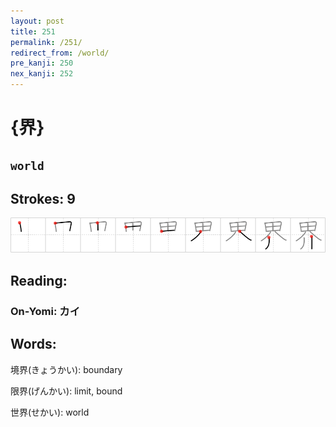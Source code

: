 ```yaml
---
layout: post
title: 251
permalink: /251/
redirect_from: /world/
pre_kanji: 250
nex_kanji: 252
---
```


# {界}

## `world`

## Strokes: 9

<div class="stroke"><img src="../images/E7958C.png" /></div>

## Reading:

### On-Yomi: カイ

## Words:

境界(きょうかい): boundary

限界(げんかい): limit, bound

世界(せかい): world
